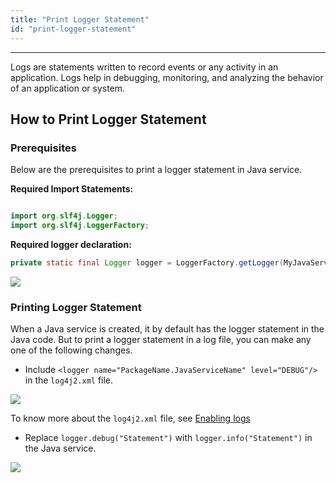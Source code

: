```yaml
---
title: "Print Logger Statement"
id: "print-logger-statement"
---
```

---

Logs are statements written to record events or any activity in an application. Logs help in debugging, monitoring, and analyzing the behavior of an application or system.

## How to Print Logger Statement

### Prerequisites

Below are the prerequisites to print a logger statement in Java service.

**Required Import Statements:**

```Java

import org.slf4j.Logger;
import org.slf4j.LoggerFactory;

```

**Required logger declaration:**

```Java
private static final Logger logger = LoggerFactory.getLogger(MyJavaService.class);
```

[![](/learn/assets/logger-declaration.png)](/learn/assets/logger-declaration.png)

### Printing Logger Statement

When a Java service is created, it by default has the logger statement in the Java code. But to print a logger statement in a log file, you can make any one of the following changes.

- Include `<logger name="PackageName.JavaServiceName" level="DEBUG"/>` in the `log4j2.xml` file.

[![](/learn/assets/log4j2-add-statement.png)](/learn/assets/log4j2-add-statement.png)

To know more about the `log4j2.xml` file, see [Enabling logs](https://docs.wavemaker.com/learn/app-development/dev-integration/chrome-developer-tool/#enabling-logs)

- Replace `logger.debug("Statement")` with `logger.info("Statement")` in the Java service.

[![](/learn/assets/logger.info-javaservice.png)](/learn/assets/logger.info-javaservice.png)
